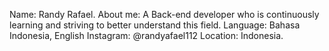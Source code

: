 Name: Randy Rafael.
About me: A Back-end developer who is continuously learning and striving to better understand this field.
Language: Bahasa Indonesia, English 
Instagram: @randyafael112
Location: Indonesia.

<!---
RanR112/RanR112 is a ✨ special ✨ repository because its `README.md` (this file) appears on your GitHub profile.
You can click the Preview link to take a look at your changes.
--->
